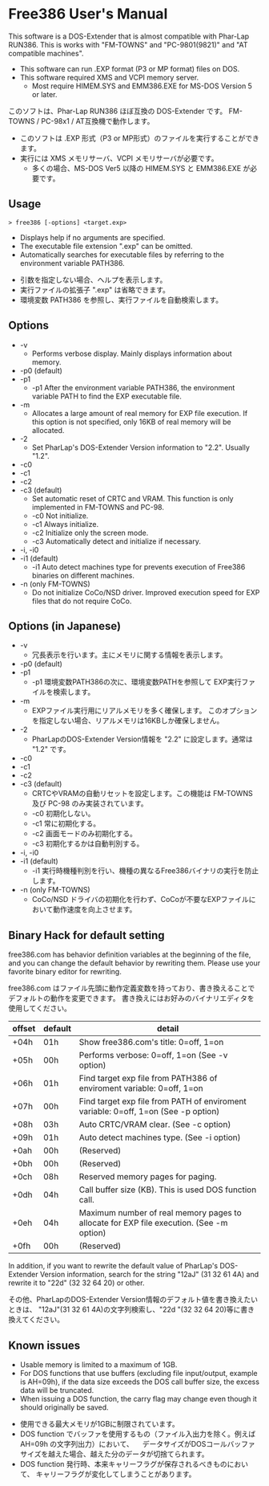 # Free386 User's Manual

This software is a DOS-Extender that is almost compatible with Phar-Lap RUN386.
This is works with "FM-TOWNS" and "PC-9801(9821)" and "AT compatible machines".

* This software can run .EXP format (P3 or MP format) files on DOS.
* This software required XMS and VCPI memory server.
	* Most require HIMEM.SYS and EMM386.EXE for MS-DOS Version 5 or later.

このソフトは、Phar-Lap RUN386 ほぼ互換の DOS-Extender です。
FM-TOWNS / PC-98x1 / AT互換機で動作します。

- このソフトは .EXP 形式（P3 or MP形式）のファイルを実行することができます。
- 実行には XMS メモリサーバ、VCPI メモリサーバが必要です。
	- 多くの場合、MS-DOS Ver5 以降の HIMEM.SYS と EMM386.EXE が必要です。

## Usage

```
> free386 [-options] <target.exp>
```

* Displays help if no arguments are specified.
* The executable file extension ".exp" can be omitted.
* Automatically searches for executable files by referring to the environment variable PATH386.

- 引数を指定しない場合、ヘルプを表示します。
- 実行ファイルの拡張子 ".exp" は省略できます。
- 環境変数 PATH386 を参照し、実行ファイルを自動検索します。

## Options

* -v
	* Performs verbose display. Mainly displays information about memory.
* -p0 (default)
* -p1
	* -p1 After the environment variable PATH386, the environment variable PATH to find the EXP executable file.
* -m
	* Allocates a large amount of real memory for EXP file execution.
	  If this option is not specified, only 16KB of real memory will be allocated.
* -2
	* Set PharLap's DOS-Extender Version information to "2.2". Usually "1.2".
* -c0
* -c1
* -c2
* -c3 (default)
	* Set automatic reset of CRTC and VRAM. This function is only implemented in FM-TOWNS and PC-98.
	* -c0 Not initialize.
	* -c1 Always initialize.
	* -c2 Initialize only the screen mode.
	* -c3 Automatically detect and initialize if necessary.
* -i, -i0
* -i1 (default)
	* -i1 Auto detect machines type for prevents execution of Free386 binaries on different machines.
* -n (only FM-TOWNS)
	* Do not initialize CoCo/NSD driver. Improved execution speed for EXP files that do not require CoCo.

## Options (in Japanese)

* -v
	* 冗長表示を行います。主にメモリに関する情報を表示します。
* -p0 (default)
* -p1
	* -p1 環境変数PATH386の次に、環境変数PATHを参照して EXP実行ファイルを検索します。
* -m
	* EXPファイル実行用にリアルメモリを多く確保します。
	  このオプションを指定しない場合、リアルメモリは16KBしか確保しません。
* -2
	* PharLapのDOS-Extender Version情報を "2.2" に設定します。通常は "1.2" です。
* -c0
* -c1
* -c2
* -c3 (default)
	* CRTCやVRAMの自動リセットを設定します。この機能は FM-TOWNS 及び PC-98 のみ実装されています。
	* -c0 初期化しない。
	* -c1 常に初期化する。
	* -c2 画面モードのみ初期化する。
	* -c3 初期化するかは自動判別する。
* -i, -i0
* -i1 (default)
	* -i1 実行時機種判別を行い、機種の異なるFree386バイナリの実行を防止します。
* -n (only FM-TOWNS)
	* CoCo/NSD ドライバの初期化を行わず、CoCoが不要なEXPファイルにおいて動作速度を向上させます。

## Binary Hack for default setting

free386.com has behavior definition variables at the beginning of the file,
and you can change the default behavior by rewriting them.
Please use your favorite binary editor for rewriting.

free386.com はファイル先頭に動作定義変数を持っており、書き換えることでデフォルトの動作を変更できます。
書き換えにはお好みのバイナリエディタを使用してください。

|offset	|default| detail |
|------	| ----- | ------ |
| +04h	| 01h	| Show free386.com's title: 0=off, 1=on |
| +05h	| 00h	| Performs verbose: 0=off, 1=on (See -v option) |
| +06h	| 01h	| Find target exp file from PATH386 of enviroment variable: 0=off, 1=on |
| +07h	| 00h	| Find target exp file from PATH of enviroment variable: 0=off, 1=on (See -p option) |
| +08h	| 03h	| Auto CRTC/VRAM clear. (See -c option) |
| +09h	| 01h	| Auto detect machines type. (See -i option) |
| +0ah	| 00h	| (Reserved) |
| +0bh	| 00h	| (Reserved) |
| +0ch	| 08h	| Reserved memory pages for paging. |
| +0dh	| 04h	| Call buffer size (KB). This is used DOS function call. |
| +0eh	| 04h	| Maximum number of real memory pages to allocate for EXP file execution. (See -m option) |
| +0fh	| 00h	| (Reserved) |

In addition, if you want to rewrite the default value of PharLap's DOS-Extender Version information,
search for the string "12aJ" (31 32 61 4A) and rewrite it to "22d" (32 32 64 20) or other.

その他、PharLapのDOS-Extender Version情報のデフォルト値を書き換えたいときは、
"12aJ"(31 32 61 4A)の文字列検索し、"22d "(32 32 64 20)等に書き換えてください。

## Known issues

* Usable memory is limited to a maximum of 1GB.
* For DOS functions that use buffers (excluding file input/output, example is AH=09h),
  if the data size exceeds the DOS call buffer size, the excess data will be truncated.
* When issuing a DOS function, the carry flag may change even though it should originally be saved.

- 使用できる最大メモリが1GBに制限されています。
- DOS function でバッファを使用するもの（ファイル入出力を除く。例えば AH=09h の文字列出力）において、
　データサイズがDOSコールバッファサイズを越えた場合、越えた分のデータが切捨てられます。
- DOS function 発行時、本来キャリーフラグが保存されるべきものにおいて、
  キャリーフラグが変化してしまうことがあります。

